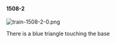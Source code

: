 #### 1508-2
![train-1508-2-0.png](https://github.com/lil-lab/nlvr/raw/master/nlvr/train/images/47/train-1508-2-0.png "train-1508-2-0.png")

There is a blue triangle touching the base